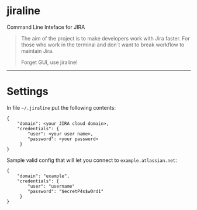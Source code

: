 # jiraline
Command Line Inteface for JIRA

> The aim of the project is to make developers
> work with Jira faster. For those who work in the
> terminal and don`t want to break workflow to
> maintain Jira.
>
> Forget GUI, use jiraline!
>

----

# Settings

In file `~/.jiraline` put the following contents:


```
{
    "domain": <your JIRA cloud domain>,
    "credentials": {
        "user": <your user name>,
        "password": <your password>
     }
}
```

Sample valid config that will let you connect to `example.atlassian.net`:

```
{
    "domain": "example",
    "credentials": {
        "user": "username"
        "password": "$ecretP4s$w0rd1"
     }
}
```
